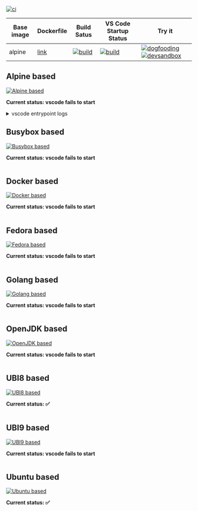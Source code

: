 [![ci](https://github.com/l0rd/cloud-dev-images/actions/workflows/main-branch-push.yaml/badge.svg)](https://github.com/l0rd/cloud-dev-images/actions/workflows/main-branch-push.yaml)


| Base image | Dockerfile | Build Satus | VS Code Startup Status | Try it |
|------------|------------|-------------|------------------------|--------|
| alpine | [link](https://github.com/l0rd/cloud-dev-images/blob/main/alpine/Dockerfile) | [![build](https://github.com/l0rd/cloud-dev-images/actions/workflows/alpine-build.yaml/badge.svg)](https://github.com/l0rd/cloud-dev-images/actions/workflows/alpine-build.yaml) | [![build](https://github.com/l0rd/cloud-dev-images/actions/workflows/alpine-vscode-startup.yaml/badge.svg)](https://github.com/l0rd/cloud-dev-images/actions/workflows/alpine-vscode-startup.yaml) | [![dogfooding](https://img.shields.io/static/v1?label=dogfooding&message=vscode&logo=eclipseche&color=FDB940&labelColor=525C86)](https://che-dogfooding.apps.che-dev.x6e0.p1.openshiftapps.com/#https://github.com/l0rd/cloud-dev-images?image=quay.io/mloriedo/cloud-dev-images:alpine&che-editor=che-incubator/che-code/insiders) [![devsandbox](https://img.shields.io/static/v1?label=rh%20eev%20sandbox&message=vscode&logo=eclipseche&color=FDB940&labelColor=525C86)](https://workspaces.openshift.com/#https://github.com/l0rd/cloud-dev-images?image=quay.io/mloriedo/cloud-dev-images:alpine&che-editor=che-incubator/che-code/insiders) |

## Alpine based

[![Alpine based](https://img.shields.io/static/v1?label=alpine%20based&message=vscode&logo=eclipseche&color=FDB940&labelColor=525C86)](https://che-dogfooding.apps.che-dev.x6e0.p1.openshiftapps.com/#https://github.com/l0rd/cloud-dev-images?image=quay.io/mloriedo/cloud-dev-images:alpine&che-editor=che-incubator/che-code/insiders)

**Current status: vscode fails to start**

<details>
  <summary>vscode entrypoint logs</summary>

  ```
  total 4
  drwxrwsrwx    5 root     10011100       124 Apr 26 22:55 .
  dr-xr-xr-x    1 root     root           157 Apr 26 22:55 ..
  drwxr-sr-x    2 10011100 10011100        26 Apr 26 22:55 bin
  drwxr-sr-x    7 10011100 10011100       135 Apr 26 22:55 checode-linux-libc
  drwxr-sr-x    7 10011100 10011100       135 Apr 26 22:55 checode-linux-musl
  -rw-rw-rw-    1 10011100 10011100         0 Apr 26 22:55 entrypoint-logs.txt
  -rwxr-xr-x    1 10011100 10011100      2838 Apr 26 22:55 entrypoint-volume.sh
  time="2023-04-26T22:55:11Z" level=info msg="Default 'info' log level is applied"
  time="2023-04-26T22:55:11Z" level=info msg="Exec containers configuration:"
  time="2023-04-26T22:55:11Z" level=info msg="==> Debug level info"
  time="2023-04-26T22:55:11Z" level=info msg="==> Application url 0.0.0.0:3333"
  time="2023-04-26T22:55:11Z" level=info msg="==> Absolute path to folder with static resources "
  time="2023-04-26T22:55:11Z" level=info msg="==> Use bearer token: false"
  time="2023-04-26T22:55:11Z" level=info msg="==> Pod selector: controller.devfile.io/devworkspace_id=workspace3fb77ec8b0944e88"
  time="2023-04-26T22:55:11Z" level=info msg="==> Idle timeout: 3h0m0s"
  time="2023-04-26T22:55:11Z" level=info msg="==> Run timeout: 24h0m0s"
  time="2023-04-26T22:55:11Z" level=info msg="==> Stop retry period: 10s"
  [GIN-debug] [WARNING] Creating an Engine instance with the Logger and Recovery middleware already attached.

  [GIN-debug] [WARNING] Running in "debug" mode. Switch to "release" mode in production.
   - using env:   export GIN_MODE=release
   - using code:  gin.SetMode(gin.ReleaseMode)

  [GIN-debug] GET    /connect                  --> main.main.func2 (3 handlers)
  [GIN-debug] GET    /attach/:id               --> main.main.func3 (3 handlers)
  [GIN-debug] POST   /exec/config              --> main.main.func4 (3 handlers)
  [GIN-debug] POST   /exec/init                --> main.main.func5 (3 handlers)
  [GIN-debug] POST   /activity/tick            --> main.main.func6 (3 handlers)
  [GIN-debug] GET    /healthz                  --> main.main.func7 (3 handlers)
  ⇩ Registered RPCRoutes:

  Json-rpc MachineExec Routes:
  ✓ create
  ✓ check
  ✓ resize
  ✓ listContainers
  time="2023-04-26T22:55:11Z" level=info msg="Activity tracker is run and workspace will be stopped in 3h0m0s if there is no activity"
  time="2023-04-26T22:55:11Z" level=info msg="Run idle manager is running. The workspace will be stopped in 24h0m0s"
  [GIN-debug] Listening and serving HTTP on 0.0.0.0:3333
  using OPENVSX_URL=https://open-vsx.org/vscode
  Node.js dir for running VS Code: /checode/checode-linux-musl
  Error loading shared library libstdc++.so.6: No such file or directory (needed by /checode/checode-linux-musl/node)
  Error loading shared library libgcc_s.so.1: No such file or directory (needed by /checode/checode-linux-musl/node)
  Error relocating /checode/checode-linux-musl/node: _ZNSt7__cxx1119basic_ostringstreamIcSt11char_traitsIcESaIcEEC1Ev: symbol not found
  Error relocating /checode/checode-linux-musl/node: _ZNSt7__cxx1112basic_stringIcSt11char_traitsIcESaIcEE9push_backEc: symbol not found
  Error relocating /checode/checode-linux-musl/node: _ZStrsIcSt11char_traitsIcESaIcEERSt13basic_istreamIT_T0_ES7_RNSt7__cxx1112basic_stringIS4_S5_T1_EE: symbol not found
  Error relocating /checode/checode-linux-musl/node: _ZNSt7__cxx1112basic_stringIcSt11char_traitsIcESaIcEE6resizeEmc: symbol not found
  Error relocating /checode/checode-linux-musl/node: _ZSt18_Rb_tree_incrementPKSt18_Rb_tree_node_base: symbol not found
  Error relocating /checode/checode-linux-musl/node: _ZNSi10_M_extractIdEERSiRT_: symbol not found
  ...
  ```

</details>


## Busybox based

[![Busybox based](https://img.shields.io/static/v1?label=busybox%20based&message=vscode&logo=eclipseche&color=FDB940&labelColor=525C86)](https://che-dogfooding.apps.che-dev.x6e0.p1.openshiftapps.com/#https://github.com/l0rd/cloud-dev-images?image=quay.io/mloriedo/cloud-dev-images:busybox&che-editor=che-incubator/che-code/insiders)

**Current status: vscode fails to start**
```
```

## Docker based

[![Docker based](https://img.shields.io/static/v1?label=docker%20based&message=vscode&logo=eclipseche&color=FDB940&labelColor=525C86)](https://che-dogfooding.apps.che-dev.x6e0.p1.openshiftapps.com/#https://github.com/l0rd/cloud-dev-images?image=quay.io/mloriedo/cloud-dev-images:docker&che-editor=che-incubator/che-code/insiders)

**Current status: vscode fails to start**
```
```

## Fedora based

[![Fedora based](https://img.shields.io/static/v1?label=fedora%20based&message=vscode&logo=eclipseche&color=FDB940&labelColor=525C86)](https://che-dogfooding.apps.che-dev.x6e0.p1.openshiftapps.com/#https://github.com/l0rd/cloud-dev-images?image=quay.io/mloriedo/cloud-dev-images:fedora&che-editor=che-incubator/che-code/insiders)

**Current status: vscode fails to start**
```
```

## Golang based

[![Golang based](https://img.shields.io/static/v1?label=golang%20based&message=vscode&logo=eclipseche&color=FDB940&labelColor=525C86)](https://che-dogfooding.apps.che-dev.x6e0.p1.openshiftapps.com/#https://github.com/l0rd/cloud-dev-images?image=quay.io/mloriedo/cloud-dev-images:golang&che-editor=che-incubator/che-code/insiders)

**Current status: vscode fails to start**
```
```

## OpenJDK based

[![OpenJDK based](https://img.shields.io/static/v1?label=openjdk%20based&message=vscode&logo=eclipseche&color=FDB940&labelColor=525C86)](https://che-dogfooding.apps.che-dev.x6e0.p1.openshiftapps.com/#https://github.com/l0rd/cloud-dev-images?image=quay.io/mloriedo/cloud-dev-images:openjdk&che-editor=che-incubator/che-code/insiders)

**Current status: vscode fails to start**
```
```

## UBI8 based

[![UBI8 based](https://img.shields.io/static/v1?label=ubi8%20based&message=vscode&logo=eclipseche&color=FDB940&labelColor=525C86)](https://che-dogfooding.apps.che-dev.x6e0.p1.openshiftapps.com/#https://github.com/l0rd/cloud-dev-images?image=quay.io/mloriedo/cloud-dev-images:ubi8&che-editor=che-incubator/che-code/insiders)

**Current status: ✅**
```
```

## UBI9 based

[![UBI9 based](https://img.shields.io/static/v1?label=ubi9%20based&message=vscode&logo=eclipseche&color=FDB940&labelColor=525C86)](https://che-dogfooding.apps.che-dev.x6e0.p1.openshiftapps.com/#https://github.com/l0rd/cloud-dev-images?image=quay.io/mloriedo/cloud-dev-images:ubi9&che-editor=che-incubator/che-code/insiders)

**Current status: vscode fails to start**
```
```

## Ubuntu based

[![Ubuntu based](https://img.shields.io/static/v1?label=ubuntu%20based&message=vscode&logo=eclipseche&color=FDB940&labelColor=525C86)](https://che-dogfooding.apps.che-dev.x6e0.p1.openshiftapps.com/#https://github.com/l0rd/cloud-dev-images?image=quay.io/mloriedo/cloud-dev-images:ubuntu&che-editor=che-incubator/che-code/insiders)

**Current status: ✅**
